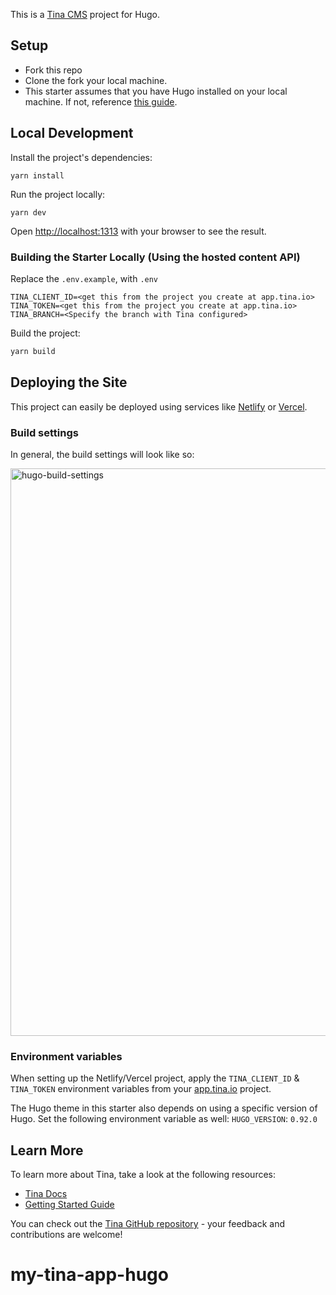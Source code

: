 This is a [Tina CMS](https://tina.io/) project for Hugo.

## Setup

- Fork this repo
- Clone the fork your local machine.
- This starter assumes that you have Hugo installed on your local machine. If not, reference [this guide](https://gohugo.io/getting-started/installing/).

## Local Development

Install the project's dependencies:

```
yarn install
```

Run the project locally:

```
yarn dev
```

Open [http://localhost:1313](http://localhost:1313) with your browser to see the result.

### Building the Starter Locally (Using the hosted content API)

Replace the `.env.example`, with `.env`

```
TINA_CLIENT_ID=<get this from the project you create at app.tina.io>
TINA_TOKEN=<get this from the project you create at app.tina.io>
TINA_BRANCH=<Specify the branch with Tina configured>
```

Build the project:

```bash
yarn build
```

## Deploying the Site

This project can easily be deployed using services like [Netlify](https://www.netlify.com/) or [Vercel](https://vercel.com/). 

### Build settings

In general, the build settings will look like so:

<img width="908" alt="hugo-build-settings" src="https://user-images.githubusercontent.com/3323181/198081223-c8830e49-2a77-4c7a-b1cf-bc9a44ca96cf.png">

### Environment variables

When setting up the Netlify/Vercel project, apply the `TINA_CLIENT_ID` & `TINA_TOKEN` environment variables from your [app.tina.io](https://app.tina.io) project. 

The Hugo theme in this starter also depends on using a specific version of Hugo. Set the following environment variable as well:
`HUGO_VERSION`: `0.92.0`

## Learn More

To learn more about Tina, take a look at the following resources:

- [Tina Docs](https://tina.io/docs)
- [Getting Started Guide](https://tina.io/guides/tinacms/non-react-based-ssg/guide/)

You can check out the [Tina GitHub repository](https://github.com/tinacms/tinacms) - your feedback and contributions are welcome!
# my-tina-app-hugo
